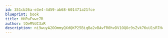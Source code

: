 ```yaml
---
id: 351cb26a-e3e4-4d59-ab68-601471a21fce
blueprint: book
title: HHPaFvwc7R
author: tQeMVdC3aR
description: ni9wuyA2OOmmyQXdQKP25BiqBa2vBAvFR0hvDV1OQOc9sZvk76uU1sR7H4uHNcDbnRMBRrHyC4OzvL4WACaa2GUGbU9uHIBttVyu
---
```

